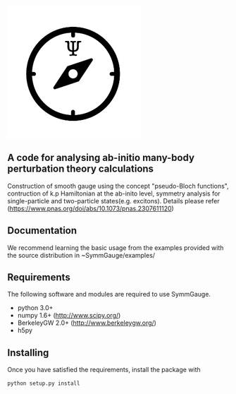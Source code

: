 <a href="url"><img src="https://github.com/BerkeleyGW/SymmGauge/blob/main/dev/logo/symmgauge.png" height="300" ></a><br clear="all" />


A code for analysing ab-initio many-body perturbation theory calculations
-------------
Construction of smooth gauge using the concept "pseudo-Bloch functions", contruction of k.p Hamiltonian at the ab-inito level,
symmetry analysis for single-particle and two-particle states(e.g. excitons). 
Details please refer (https://www.pnas.org/doi/abs/10.1073/pnas.2307611120) 


Documentation
-------------

We recommend learning the basic usage from the examples provided
with the source distribution in ~SymmGauge/examples/ 


Requirements
------------

The following software and modules are required to use SymmGauge.

  * python 3.0+ 
  * numpy 1.6+      (http://www.scipy.org/)
  * BerkeleyGW 2.0+ (http://www.berkeleygw.org/)
  * h5py

Installing
----------

Once you have satisfied the requirements, install the package with

    python setup.py install




